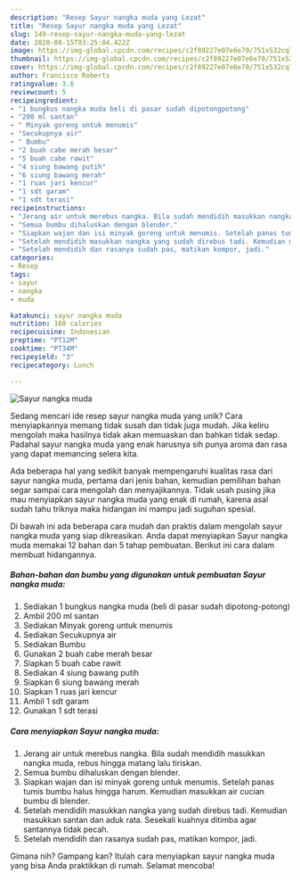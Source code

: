 ```yaml
---
description: "Resep Sayur nangka muda yang Lezat"
title: "Resep Sayur nangka muda yang Lezat"
slug: 149-resep-sayur-nangka-muda-yang-lezat
date: 2020-08-15T03:25:04.422Z
image: https://img-global.cpcdn.com/recipes/c2f89227e07e6e70/751x532cq70/sayur-nangka-muda-foto-resep-utama.jpg
thumbnail: https://img-global.cpcdn.com/recipes/c2f89227e07e6e70/751x532cq70/sayur-nangka-muda-foto-resep-utama.jpg
cover: https://img-global.cpcdn.com/recipes/c2f89227e07e6e70/751x532cq70/sayur-nangka-muda-foto-resep-utama.jpg
author: Francisco Roberts
ratingvalue: 3.6
reviewcount: 5
recipeingredient:
- "1 bungkus nangka muda beli di pasar sudah dipotongpotong"
- "200 ml santan"
- " Minyak goreng untuk menumis"
- "Secukupnya air"
- " Bumbu"
- "2 buah cabe merah besar"
- "5 buah cabe rawit"
- "4 siung bawang putih"
- "6 siung bawang merah"
- "1 ruas jari kencur"
- "1 sdt garam"
- "1 sdt terasi"
recipeinstructions:
- "Jerang air untuk merebus nangka. Bila sudah mendidih masukkan nangka muda, rebus hingga matang lalu tiriskan."
- "Semua bumbu dihaluskan dengan blender."
- "Siapkan wajan dan isi minyak goreng untuk menumis. Setelah panas tumis bumbu halus hingga harum. Kemudian masukkan air cucian bumbu di blender."
- "Setelah mendidih masukkan nangka yang sudah direbus tadi. Kemudian masukkan santan dan aduk rata. Sesekali kuahnya ditimba agar santannya tidak pecah."
- "Setelah mendidih dan rasanya sudah pas, matikan kompor, jadi."
categories:
- Resep
tags:
- sayur
- nangka
- muda

katakunci: sayur nangka muda 
nutrition: 160 calories
recipecuisine: Indonesian
preptime: "PT12M"
cooktime: "PT34M"
recipeyield: "3"
recipecategory: Lunch

---
```



![Sayur nangka muda](https://img-global.cpcdn.com/recipes/c2f89227e07e6e70/751x532cq70/sayur-nangka-muda-foto-resep-utama.jpg)

Sedang mencari ide resep sayur nangka muda yang unik? Cara menyiapkannya memang tidak susah dan tidak juga mudah. Jika keliru mengolah maka hasilnya tidak akan memuaskan dan bahkan tidak sedap. Padahal sayur nangka muda yang enak harusnya sih punya aroma dan rasa yang dapat memancing selera kita.



Ada beberapa hal yang sedikit banyak mempengaruhi kualitas rasa dari sayur nangka muda, pertama dari jenis bahan, kemudian pemilihan bahan segar sampai cara mengolah dan menyajikannya. Tidak usah pusing jika mau menyiapkan sayur nangka muda yang enak di rumah, karena asal sudah tahu triknya maka hidangan ini mampu jadi suguhan spesial.


Di bawah ini ada beberapa cara mudah dan praktis dalam mengolah sayur nangka muda yang siap dikreasikan. Anda dapat menyiapkan Sayur nangka muda memakai 12 bahan dan 5 tahap pembuatan. Berikut ini cara dalam membuat hidangannya.

<!--inarticleads1-->

##### Bahan-bahan dan bumbu yang digunakan untuk pembuatan Sayur nangka muda:

1. Sediakan 1 bungkus nangka muda (beli di pasar sudah dipotong-potong)
1. Ambil 200 ml santan
1. Sediakan  Minyak goreng untuk menumis
1. Sediakan Secukupnya air
1. Sediakan  Bumbu
1. Gunakan 2 buah cabe merah besar
1. Siapkan 5 buah cabe rawit
1. Sediakan 4 siung bawang putih
1. Siapkan 6 siung bawang merah
1. Siapkan 1 ruas jari kencur
1. Ambil 1 sdt garam
1. Gunakan 1 sdt terasi




<!--inarticleads2-->

##### Cara menyiapkan Sayur nangka muda:

1. Jerang air untuk merebus nangka. Bila sudah mendidih masukkan nangka muda, rebus hingga matang lalu tiriskan.
1. Semua bumbu dihaluskan dengan blender.
1. Siapkan wajan dan isi minyak goreng untuk menumis. Setelah panas tumis bumbu halus hingga harum. Kemudian masukkan air cucian bumbu di blender.
1. Setelah mendidih masukkan nangka yang sudah direbus tadi. Kemudian masukkan santan dan aduk rata. Sesekali kuahnya ditimba agar santannya tidak pecah.
1. Setelah mendidih dan rasanya sudah pas, matikan kompor, jadi.




Gimana nih? Gampang kan? Itulah cara menyiapkan sayur nangka muda yang bisa Anda praktikkan di rumah. Selamat mencoba!
